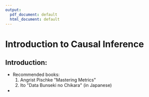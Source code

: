 ```yaml
---
output:
  pdf_document: default
  html_document: default
---
```


# Introduction to Causal Inference

## Introduction: 


- Recommended books:
  1. Angrist Pischke "Mastering Metrics"
  2. Ito "Data Bunseki no Chikara" (in Japanese)
- 
